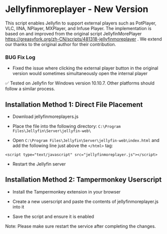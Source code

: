 # Jellyfinmoreplayer - New Version
This script enables Jellyfin to support external players such as PotPlayer, VLC, IINA, NPlayer, MXPlayer, and Infuse Player.
The implementation is based on and improved from the original script JellyfinMorePlayer https://greasyfork.org/zh-CN/scripts/481318-jellyfinmoreplayer . We extend our thanks to the original author for their contribution. 

### BUG Fix Log
- Fixed the issue where clicking the external player button in the original version would sometimes simultaneously open the internal player

✅ Tested on Jellyfin for Windows version 10.10.7. Other platforms should follow a similar process.

## Installation Method 1: Direct File Placement

- Download jellyfinmoreplayers.js

- Place the file into the following directory:
`C:\Program Files\Jellyfin\Server\jellyfin-web\`

- Open `C:\Program Files\Jellyfin\Server\jellyfin-web\index.html` and add the following line just above the `</html>` tag:

`<script type="text/javascript" src="jellyfinmoreplayer.js"></script>`

- Restart the Jellyfin server

## Installation Method 2: Tampermonkey Userscript

- Install the Tampermonkey extension in your browser

- Create a new userscript and paste the contents of jellyfinmoreplayer.js into it

- Save the script and ensure it is enabled

Note: Please make sure restart the service after completing the changes.
